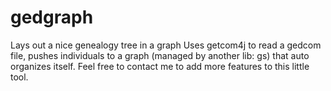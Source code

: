 gedgraph
========

Lays out a nice genealogy tree in a graph
Uses getcom4j to read a gedcom file, pushes individuals to a graph (managed by another lib: gs) that auto organizes itself.
Feel free to contact me to add more features to this little tool.
